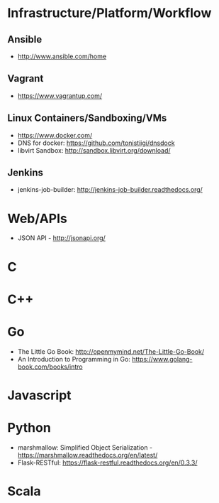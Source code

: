 # Infrastructure/Platform/Workflow

## Ansible
- http://www.ansible.com/home

## Vagrant
- https://www.vagrantup.com/

## Linux Containers/Sandboxing/VMs
- https://www.docker.com/
- DNS for docker: https://github.com/tonistiigi/dnsdock
- libvirt Sandbox: http://sandbox.libvirt.org/download/


## Jenkins
- jenkins-job-builder: http://jenkins-job-builder.readthedocs.org/

# Web/APIs

- JSON API - http://jsonapi.org/
 
# C

# C++

# Go

- The Little Go Book: http://openmymind.net/The-Little-Go-Book/
- An Introduction to Programming in Go: https://www.golang-book.com/books/intro

# Javascript

# Python

- marshmallow: Simplified Object Serialization - https://marshmallow.readthedocs.org/en/latest/
- Flask-RESTful: https://flask-restful.readthedocs.org/en/0.3.3/

# Scala

